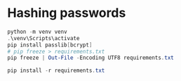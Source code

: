 # Hashing passwords

```powershell
python -m venv venv
.\venv\Scripts\activate
pip install passlib[bcrypt]
# pip freeze > requirements.txt
pip freeze | Out-File -Encoding UTF8 requirements.txt
```

```powershell
pip install -r requirements.txt
```

